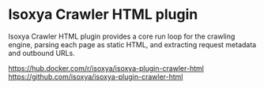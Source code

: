 # Isoxya Crawler HTML plugin

Isoxya Crawler HTML plugin provides a core run loop for the crawling engine, parsing each page as static HTML, and extracting request metadata and outbound URLs.

https://hub.docker.com/r/isoxya/isoxya-plugin-crawler-html  
https://github.com/isoxya/isoxya-plugin-crawler-html  
